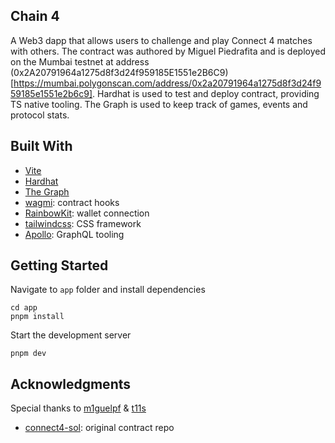 ## Chain 4

A Web3 dapp that allows users to challenge and play Connect 4 matches with others.
The contract was authored by Miguel Piedrafita and is deployed on the Mumbai testnet
at address (0x2A20791964a1275d8f3d24f959185E1551e2B6C9)[https://mumbai.polygonscan.com/address/0x2a20791964a1275d8f3d24f959185e1551e2b6c9].
Hardhat is used to test and deploy contract, providing TS native tooling. 
The Graph is used to keep track of games, events and protocol stats.

## Built With

* [Vite](https://vitejs.dev/)
* [Hardhat](https://hardhat.org/)
* [The Graph](https://thegraph.com/studio/)
* [wagmi](https://wagmi.sh/): contract hooks
* [RainbowKit](https://www.rainbowkit.com/): wallet connection
* [tailwindcss](https://tailwindcss.com/): CSS framework
* [Apollo](https://www.apollographql.com/): GraphQL tooling


## Getting Started

Navigate to `app` folder and install dependencies
```
cd app
pnpm install
```

Start the development server
```
pnpm dev
```

## Acknowledgments
Special thanks to [m1guelpf](https://github.com/m1guelpf) & [t11s](https://github.com/transmissions11)
- [connect4-sol](https://github.com/m1guelpf/connect4-sol): original contract repo



